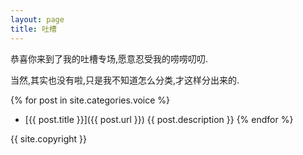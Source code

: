 ```yaml
---
layout: page
title: 吐槽
---
```


恭喜你来到了我的吐槽专场,愿意忍受我的唠唠叨叨.

当然,其实也没有啦,只是我不知道怎么分类,才这样分出来的.

{% for post in site.categories.voice %}
*   [{{ post.title }}]({{ post.url }})
    {{ post.description }}
{% endfor %}

{{ site.copyright }}
